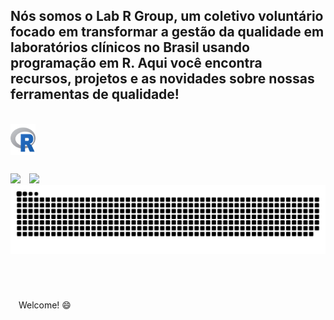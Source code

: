 ## Nós somos o Lab R Group, um coletivo voluntário focado em transformar a gestão da qualidade em laboratórios clínicos no Brasil usando programação em R. Aqui você encontra recursos, projetos e as novidades sobre nossas ferramentas de qualidade!

<div style="display: inline_block"><br>
  <img align="center" alt="Lab-R" height="50" width="40" src="https://raw.githubusercontent.com/devicons/devicon/master/icons/r/r-original.svg">
</div>

##

<div> 
  <a href="https://www.linkedin.com/groups/9247556/" target="_blank">
    <img src="https://img.shields.io/badge/-LinkedIn-%230077B5?style=for-the-badge&logo=linkedin&logoColor=white" target="_blank" style="height: 50px; margin-right: 10px;"></a> 
  <a href="https://grupolabr.com/" target="_blank">
    <img src="https://img.shields.io/badge/Website Grupo Lab R-%233ccd96?style=for-the-badge&logo=google-chrome&logoColor=%230d02b4&labelColor=%23fee21d" target="_blank" style="height: 50px;"></a> 
</div>


<!--Redes Sociais-->
<div>
 <picture>
  <source media="(prefers-color-scheme: dark)" srcset="https://raw.githubusercontent.com/labrgrupo/labrgrupo/output/github-contribution-grid-snake-dark.svg">
  <source media="(prefers-color-scheme: light)" srcset="https://raw.githubusercontent.com/labrgrupo/labrgrupo/output/github-contribution-grid-snake.svg">
  <img alt="github contribution grid snake animation" src="https://raw.githubusercontent.com/labrgrupo/labrgrupo/output/github-contribution-grid-snake.svg">
</picture>
  
</div>
<br><br><br><br>
ㅤWelcome! 😄 


